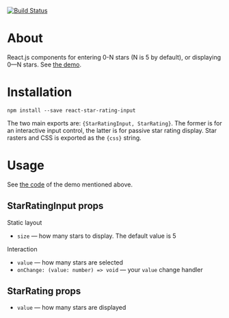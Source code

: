 [![Build Status](https://travis-ci.org/ikr/react-star-rating-input.svg?branch=master)](https://travis-ci.org/ikr/react-star-rating-input)

# About

React.js components for entering 0-N stars (N is 5 by default), or displaying 0—N stars. See [the
demo](http://ikr.su/h/react-star-rating-input/demo.html).

# Installation

    npm install --save react-star-rating-input

The two main exports are: `{StarRatingInput, StarRating}`. The former is for an interactive input
control, the latter is for passive star rating display. Star rasters and CSS is exported as the
`{css}` string.

# Usage

See [the code](https://github.com/ikr/react-star-rating-input/blob/master/src/demo.tsx) of the demo
mentioned above.

## StarRatingInput props

Static layout

* `size` — how many stars to display. The default value is 5

Interaction

* `value` — how many stars are selected
* `onChange: (value: number) => void` — your `value` change handler

## StarRating props

* `value` — how many stars are displayed
